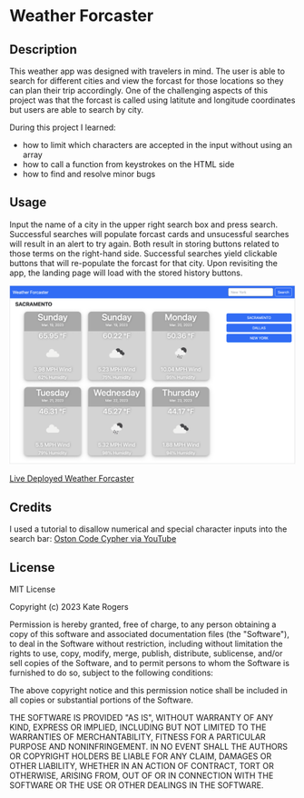 # Weather Forcaster

## Description

This weather app was designed with travelers in mind. The user is able to search for different cities and view the forcast for those locations so they can plan their trip accordingly. One of the challenging aspects of this project was that the forcast is called using latitute and longitude coordinates but users are able to search by city. 

During this project I learned:
- how to limit which characters are accepted in the input without using an array
- how to call a function from keystrokes on the HTML side
- how to find and resolve minor bugs

## Usage

Input the name of a city in the upper right search box and press search. Successful searches will populate forcast cards and unsucessful searches will result in an alert to try again. Both result in storing buttons related to those terms on the right-hand side. Successful searches yield clickable buttons that will re-populate the forcast for that city. Upon revisiting the app, the landing page will load with the stored history buttons.

![Screenshot of Weather Forcaster displaying weather cards and history](assets/Weather%20Forecaster%20Results.png)

[Live Deployed Weather Forcaster](https://katemcro.github.io/weatherApp/)


## Credits

I used a tutorial to disallow numerical and special character inputs into the search bar: [Oston Code Cypher via YouTube](https://www.youtube.com/watch?v=EduFuZzvWP8)

## License

MIT License

Copyright (c) 2023 Kate Rogers

Permission is hereby granted, free of charge, to any person obtaining a copy
of this software and associated documentation files (the "Software"), to deal
in the Software without restriction, including without limitation the rights
to use, copy, modify, merge, publish, distribute, sublicense, and/or sell
copies of the Software, and to permit persons to whom the Software is
furnished to do so, subject to the following conditions:

The above copyright notice and this permission notice shall be included in all
copies or substantial portions of the Software.

THE SOFTWARE IS PROVIDED "AS IS", WITHOUT WARRANTY OF ANY KIND, EXPRESS OR
IMPLIED, INCLUDING BUT NOT LIMITED TO THE WARRANTIES OF MERCHANTABILITY,
FITNESS FOR A PARTICULAR PURPOSE AND NONINFRINGEMENT. IN NO EVENT SHALL THE
AUTHORS OR COPYRIGHT HOLDERS BE LIABLE FOR ANY CLAIM, DAMAGES OR OTHER
LIABILITY, WHETHER IN AN ACTION OF CONTRACT, TORT OR OTHERWISE, ARISING FROM,
OUT OF OR IN CONNECTION WITH THE SOFTWARE OR THE USE OR OTHER DEALINGS IN THE
SOFTWARE.
